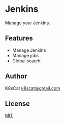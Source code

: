 # Jenkins

Manage your Jenkins.

## Features

- Manage Jenkins
- Manage jobs
- Global search

## Author

K8sCat <k8scat@gmail.com>

## License

[MIT](./LICENSE)
